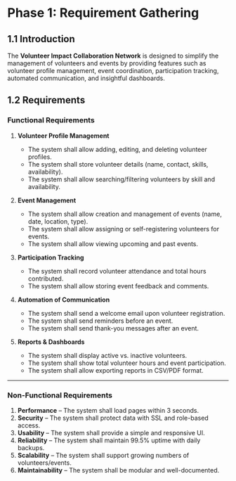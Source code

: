 # Phase 1: Requirement Gathering

## 1.1 Introduction  
The **Volunteer Impact Collaboration Network** is designed to simplify the management of volunteers and events by providing features such as volunteer profile management, event coordination, participation tracking, automated communication, and insightful dashboards. 

## 1.2 Requirements

### Functional Requirements  

1. **Volunteer Profile Management**  
   - The system shall allow adding, editing, and deleting volunteer profiles.  
   - The system shall store volunteer details (name, contact, skills, availability).  
   - The system shall allow searching/filtering volunteers by skill and availability.  

2. **Event Management**  
   - The system shall allow creation and management of events (name, date, location, type).  
   - The system shall allow assigning or self-registering volunteers for events.  
   - The system shall allow viewing upcoming and past events.  

3. **Participation Tracking**  
   - The system shall record volunteer attendance and total hours contributed.  
   - The system shall allow storing event feedback and comments.  

4. **Automation of Communication**  
   - The system shall send a welcome email upon volunteer registration.  
   - The system shall send reminders before an event.  
   - The system shall send thank-you messages after an event.  

5. **Reports & Dashboards**  
   - The system shall display active vs. inactive volunteers.  
   - The system shall show total volunteer hours and event participation.  
   - The system shall allow exporting reports in CSV/PDF format.  

---

### Non-Functional Requirements  

1. **Performance** – The system shall load pages within 3 seconds.  
2. **Security** – The system shall protect data with SSL and role-based access.  
3. **Usability** – The system shall provide a simple and responsive UI.  
4. **Reliability** – The system shall maintain 99.5% uptime with daily backups.  
5. **Scalability** – The system shall support growing numbers of volunteers/events.  
6. **Maintainability** – The system shall be modular and well-documented.  